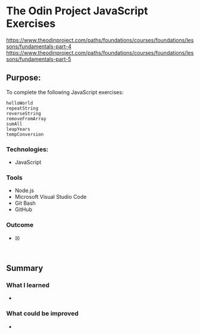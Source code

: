 # The Odin Project JavaScript Exercises
https://www.theodinproject.com/paths/foundations/courses/foundations/lessons/fundamentals-part-4
https://www.theodinproject.com/paths/foundations/courses/foundations/lessons/fundamentals-part-5


## Purpose: 
To complete the following JavaScript exercises:

    helloWorld
    repeatString
    reverseString
    removeFromArray
    sumAll
    leapYears
    tempConversion



### Technologies: 
* JavaScript

### Tools
* Node.js
* Microsoft Visual Studio Code
* Git Bash
* GitHub


### Outcome
* [x] 

<br />


## Summary

### What I learned
*


### What could be improved
* 



